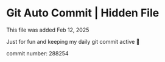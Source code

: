 # Git Auto Commit | Hidden File

This file was added Feb 12, 2025

Just for fun and keeping my daily git commit active 🤪

commit number: 288254
